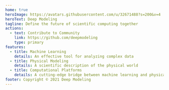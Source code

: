 ```yaml
---
home: true
heroImage: https://avatars.githubusercontent.com/u/32671488?s=200&v=4
heroText: Deep Modeling
tagline: Define the future of scientific computing together
actions:
  - text: Contribute to Community
    link: https://github.com/deepmodeling
    type: primary
features:
  - title: Machine Learning
    details: An effective tool for analyzing complex data
  - title: Physical Modeling
    details: A scientific description of the physical world
  - title: Computational Platforms
    details: A cutting-edge bridge between machine learning and physical modeling
footer: Copyright © 2021 Deep Modeling
---
```

